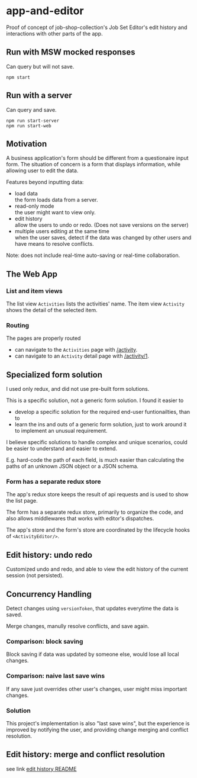 # app-and-editor
Proof of concept of job-shop-collection's Job Set Editor's edit history and interactions with other parts of the app.

## Run with MSW mocked responses
Can query but will not save.
```
npm start
```

## Run with a server
Can query and save.
```
npm run start-server
npm run start-web
```

## Motivation
A business application's form should be different from a questionaire input form.
The situation of concern is a form that displays information, while allowing user to edit the data.

Features beyond inputting data:

- load data\
  the form loads data from a server.
- read-only mode\
  the user might want to view only.
- edit history\
  allow the users to undo or redo. (Does not save versions on the server)
- multiple users editing at the same time\
  when the user saves, detect if the data was changed by other users and have means to resolve conflicts.

Note: does not include real-time auto-saving or real-time collaboration.

## The Web App

### List and item views
The list view `Activities` lists the activities' name. The item view `Activity` shows the detail of the selected item.

### Routing
The pages are properly routed
- can navigate to the `Activities` page with [/activity](http://localhost:3000/activities).
- can navigate to an `Activity` detail page with [/activity/1](http://localhost:3000/activities/2).

## Specialized form solution
I used only redux, and did not use pre-built form solutions.

This is a specific solution, not a generic form solution.
I found it easier to
- develop a specific solution for the required end-user funtionailties, than to
- learn the ins and outs of a generic form solution, just to work around it to implement an unusual requirement.

I believe specific solutions to handle complex and unique scenarios, could be easier to understand and easier to extend. 

E.g. hard-code the path of each field, is much easier than calculating the paths of an unknown JSON object or a JSON schema.

### Form has a separate redux store
The app's redux store keeps the result of api requests and is used to show the list page.

The form has a separate redux store, primarily to organize the code, and also allows middlewares that works with editor's dispatches.

The app's store and the form's store are coordinated by the lifecycle hooks of `<ActivityEditor/>`.

## Edit history: undo redo
Customized undo and redo, and able to view the edit history of the current session (not persisted).

## Concurrency Handling
Detect changes using `versionToken`, that updates everytime the data is saved.

Merge changes, manully resolve conflicts, and save again.

### Comparison: block saving
Block saving if data was updated by someone else, would lose all local changes.

### Comparison: naive last save wins
If any save just overrides other user's changes, user might miss important changes.

### Solution
This project's implementation is also "last save wins", but the experience is improved by notifying the user, and providing change merging and conflict resolution.

## Edit history: merge and conflict resolution
see link [edit history README](.\src\ActivityEditor\store\editHistory\editHistory.README.md)